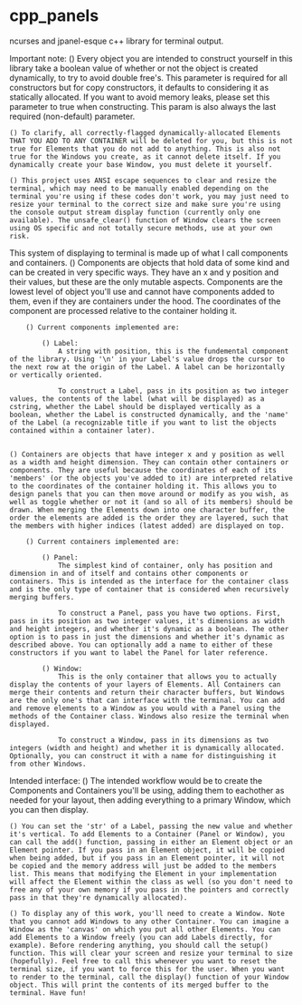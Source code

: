 # cpp_panels
ncurses and jpanel-esque c++ library for terminal output.

Important note:
    () Every object you are intended to construct yourself in this library take a boolean value of whether or not the object is created dynamically, to try to avoid double free's. This parameter is required for all constructors but for copy constructors, it defaults to considering it as statically allocated. If you want to avoid memory leaks, please set this parameter to true when constructing. This param is also always the last required (non-default) parameter.

    () To clarify, all correctly-flagged dynamically-allocated Elements THAT YOU ADD TO ANY CONTAINER will be deleted for you, but this is not true for Elements that you do not add to anything. This is also not true for the Windows you create, as it cannot delete itself. If you dynamically create your base Window, you must delete it yourself.

    () This project uses ANSI escape sequences to clear and resize the terminal, which may need to be manually enabled depending on the terminal you're using if these codes don't work, you may just need to resize your terminal to the correct size and make sure you're using the console output stream display function (currently only one available). The unsafe_clear() function of Window clears the screen using OS specific and not totally secure methods, use at your own risk.


This system of displaying to terminal is made up of what I call components and containers.
    () Components are objects that hold data of some kind and can be created in very specific ways. They have an x and y position and their values, but these are the only mutable aspects. Components are the lowest level of object you'll use and cannot have components added to them, even if they are containers under the hood. The coordinates of the component are processed relative to the container holding it.

        () Current components implemented are:

            () Label:
                A string with position, this is the fundemental component of the library. Using '\n' in your Label's value drops the cursor to the next row at the origin of the Label. A label can be horizontally or vertically oriented.
                
                To construct a Label, pass in its position as two integer values, the contents of the label (what will be displayed) as a cstring, whether the Label should be displayed vertically as a boolean, whether the Label is constructed dynamically, and the 'name' of the Label (a recognizable title if you want to list the objects contained within a container later).
    

    () Containers are objects that have integer x and y position as well as a width and height dimension. They can contain other containers or components. They are useful because the coordinates of each of its 'members' (or the objects you've added to it) are interpreted relative to the coordinates of the container holding it. This allows you to design panels that you can then move around or modify as you wish, as well as toggle whether or not it (and so all of its members) should be drawn. When merging the Elements down into one character buffer, the order the elements are added is the order they are layered, such that the members with higher indices (latest added) are displayed on top.
        
        () Current containers implemented are:

            () Panel:
                The simplest kind of container, only has position and dimension in and of itself and contains other components or containers. This is intended as the interface for the container class and is the only type of container that is considered when recursively merging buffers.

                To construct a Panel, pass you have two options. First, pass in its position as two integer values, it's dimensions as width and height integers, and whether it's dynamic as a boolean. The other option is to pass in just the dimensions and whether it's dynamic as described above. You can optionally add a name to either of these constructors if you want to label the Panel for later reference.
            
            () Window:
                This is the only container that allows you to actually display the contents of your layers of Elements. All Containers can merge their contents and return their character buffers, but Windows are the only one's that can interface with the terminal. You can add and remove elements to a Window as you would with a Panel using the methods of the Container class. Windows also resize the terminal when displayed.

                To construct a Window, pass in its dimensions as two integers (width and height) and whether it is dynamically allocated. Optionally, you can construct it with a name for distinguishing it from other Windows.


Intended interface:
    () The intended workflow would be to create the Components and Containers you'll be using, adding them to eachother as needed for your layout, then adding everything to a primary Window, which you can then display.
    
    () You can set the 'str' of a Label, passing the new value and whether it's vertical. To add Elements to a Container (Panel or Window), you can call the add() function, passing in either an Element object or an Element pointer. If you pass in an Element object, it will be copied when being added, but if you pass in an Element pointer, it will not be copied and the memory address will just be added to the members list. This means that modifying the Element in your implementation will affect the Element within the class as well (so you don't need to free any of your own memory if you pass in the pointers and correctly pass in that they're dynamically allocated).
    
    () To display any of this work, you'll need to create a Window. Note that you cannot add Windows to any other Container. You can imagine a Window as the 'canvas' on which you put all other Elements. You can add Elements to a Window freely (you can add Labels directly, for example). Before rendering anything, you should call the setup() function. This will clear your screen and resize your terminal to size (hopefully). Feel free to call this whenever you want to reset the terminal size, if you want to force this for the user. When you want to render to the terminal, call the display() function of your Window object. This will print the contents of its merged buffer to the terminal. Have fun!
